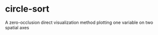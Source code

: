 # circle-sort
A zero-occlusion direct visualization method plotting one variable on two spatial axes
